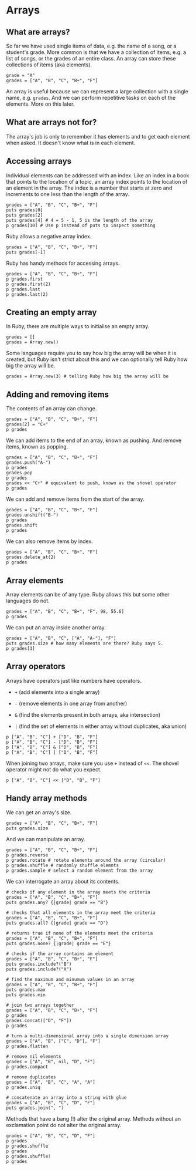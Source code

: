 # Arrays

## What are arrays?

So far we have used single items of data, e.g. the name of a song, or a student's grade. More common is that we have a collection of items, e.g. a list of songs, or the grades of an entire class. An array can store these collections of items (aka elements).

```
grade = "A"
grades = ["A", "B", "C", "B+", "F"]
```

An array is useful because we can represent a large collection with a single name, e.g. `grades`. And we can perform repetitive tasks on each of the elements. More on this later.

## What are arrays not for?

The array's job is only to remember it has elements and to get each element when asked. It doesn't know what is in each element.

## Accessing arrays

Individual elements can be addressed with an index. Like an index in a book that points to the location of a topic, an array index points to the location of an element in the array. The index is a number that starts at zero and increments to one less than the length of the array.

```
grades = ["A", "B", "C", "B+", "F"]
puts grades[0]
puts grades[2]
puts grades[4] # 4 = 5 - 1, 5 is the length of the array
p grades[10] # Use p instead of puts to inspect something
```

Ruby allows a negative array index.

```
grades = ["A", "B", "C", "B+", "F"]
puts grades[-1]
```

Ruby has handy methods for accessing arrays.

```
grades = ["A", "B", "C", "B+", "F"]
p grades.first
p grades.first(2)
p grades.last
p grades.last(2)
```

## Creating an empty array

In Ruby, there are multiple ways to initialise an empty array.

```
grades = []
grades = Array.new()
```

Some languages require you to say how big the array will be when it is created, but Ruby isn't strict about this and we can optionally tell Ruby how big the array will be.

```
grades = Array.new(3) # telling Ruby how big the array will be
```

## Adding and removing items

The contents of an array can change.

```
grades = ["A", "B", "C", "B+", "F"]
grades[2] = "C+"
p grades
```

We can add items to the end of an array, known as pushing. And remove items, known as popping.

```
grades = ["A", "B", "C", "B+", "F"]
grades.push("A-")
p grades
grades.pop
p grades
grades << "C+" # equivalent to push, known as the shovel operator
p grades
```

We can add and remove items from the start of the array.

```
grades = ["A", "B", "C", "B+", "F"]
grades.unshift("B-")
p grades
grades.shift
p grades
```

We can also remove items by index.

```
grades = ["A", "B", "C", "B+", "F"]
grades.delete_at(2)
p grades
```

## Array elements

Array elements can be of any type. Ruby allows this but some other languages do not.

```
grades = ["A", "B", "C", "B+", "F", 98, 55.6]
p grades
```

We can put an array inside another array.

```
grades = ["A", "B", "C", ["A", "A-"], "F"]
puts grades.size # how many elements are there? Ruby says 5.
p grades[3]
```

## Array operators

Arrays have operators just like numbers have operators.

* `+` (add elements into a single array)

* `-` (remove elements in one array from another)

* `&` (find the elements present in both arrays, aka intersection)

* `|` (find the set of elements in either array without duplicates, aka union)

```
p ["A", "B", "C"] + ["D", "B", "F"]
p ["A", "B", "C"] - ["D", "B", "F"]
p ["A", "B", "C"] & ["D", "B", "F"]
p ["A", "B", "C"] | ["D", "B", "F"]
```

When joining two arrays, make sure you use `+` instead of `<<`. The shovel operator might not do what you expect.

```
p ["A", "B", "C"] << ["D", "B", "F"]
```

## Handy array methods

We can get an array's size.

```
grades = ["A", "B", "C", "B+", "F"]
puts grades.size
```

And we can manipulate an array.

```
grades = ["A", "B", "C", "B+", "F"]
p grades.reverse
p grades.rotate # rotate elements around the array (circular)
p grades.shuffle # randomly shuffle elemnts
p grades.sample # select a random element from the array
```

We can interrogate an array about its contents.

```
# checks if any element in the array meets the criteria
grades = ["A", "B", "C", "B+", "F"]
puts grades.any? {|grade| grade == "B"} 
```

```
# checks that all elements in the array meet the criteria
grades = ["A", "B", "C", "B+", "F"]
puts grades.all? {|grade| grade == "D"}
```

```
# returns true if none of the elements meet the criteria
grades = ["A", "B", "C", "B+", "F"]
puts grades.none? {|grade| grade == "E"}
```

```
# checks if the array contains an element
grades = ["A", "B", "C", "B+", "F"]
puts grades.include?("B")
puts grades.include?("X")
```

```
# find the maximum and minumum values in an array
grades = ["A", "B", "C", "B+", "F"]
puts grades.max
puts grades.min
```

```
# join two arrays together
grades = ["A", "B", "C", "B+", "F"]
p grades
grades.concat(["D", "F"])
p grades
```

```
# turn a multi-dimensional array into a single dimension array
grades = ["A", "B", ["C", "D"], "F"]
p grades.flatten
```

```
# remove nil elements
grades = ["A", "B", nil, "D", "F"]
p grades.compact
```

```
# remove duplicates
grades = ["A", "B", "C", "A", "A"]
p grades.uniq
```

```
# concatenate an array into a string with glue
grades = ["A", "B", "C", "D", "F"]
puts grades.join(", ")
```

Methods that have a bang (!) alter the original array. Methods without an exclamation point do not alter the original array.

```
grades = ["A", "B", "C", "D", "F"]
p grades
p grades.shuffle
p grades
p grades.shuffle!
p grades
```
